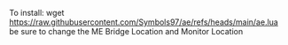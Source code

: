 To install: wget https://raw.githubusercontent.com/Symbols97/ae/refs/heads/main/ae.lua
be sure to change the ME Bridge Location and Monitor Location